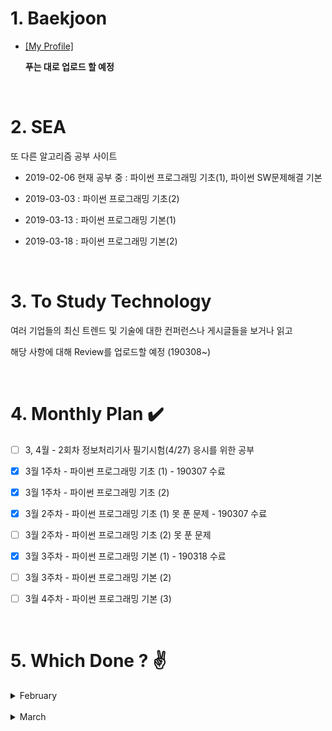 # 1. Baekjoon 

* [[My Profile]](https://www.acmicpc.net/user/riim715) 

    **푸는 대로 업로드 할 예정**  

<br>

# 2. SEA

 또 다른 알고리즘 공부 사이트 

* 2019-02-06 현재 공부 중 : 파이썬 프로그래밍 기초(1), 파이썬 SW문제해결 기본

* 2019-03-03 : 파이썬 프로그래밍 기초(2)

* 2019-03-13 : 파이썬 프로그래밍 기본(1)

* 2019-03-18 : 파이썬 프로그래밍 기본(2)

<br>

# 3. To Study Technology

  여러 기업들의 최신 트렌드 및 기술에 대한 컨퍼런스나 게시글들을 보거나 읽고
  
  해당 사항에 대해 Review를 업로드할 예정 (190308~)
 
<br>

# 4. Monthly Plan :heavy_check_mark: 

- [ ] 3, 4월 - 2회차 정보처리기사 필기시험(4/27) 응시를 위한 공부

- [X] 3월 1주차 - 파이썬 프로그래밍 기초 (1) - 190307 수료

- [X] 3월 1주차 - 파이썬 프로그래밍 기초 (2)

- [X] 3월 2주차 - 파이썬 프로그래밍 기초 (1) 못 푼 문제 - 190307 수료

- [ ] 3월 2주차 - 파이썬 프로그래밍 기초 (2) 못 푼 문제

- [X] 3월 3주차 - 파이썬 프로그래밍 기본 (1) - 190318 수료

- [ ] 3월 3주차 - 파이썬 프로그래밍 기본 (2) 

- [ ] 3월 4주차 - 파이썬 프로그래밍 기본 (3)




<br>

# 5. Which Done ? :v:


<details>
  <summary>  February </summary>

날짜 | SEA | 틀린문제| BJ | 틀린문제
:---:|:---: |:---: |:---:|:---:
2/8 | #4828 | . | #15552, #2577, #4344 | .
2/9 | . | . | #2750<br> (Bubble / Insertion Sort) | .
2/10 | 7장 | ~~24,30,32차시~~ | . | #4834 - 미완
2/12 | 24차시 | ~~30, 32차시(오류)~~ |
2/14 | #6329 | . | #2751<br>(Merge / Heap Sort) |
2/15 | . | ~~8장 (함수로 정의 안함)~~ | 
2/20 | 6,8,9장 | ~~35차시~~ <br> ~~46,47,52,53차시~~ | 
2/25 | 8장 강의 <br> 52,53차시 |
2/28 | 파이썬 기초(1) <br> 개념 부족한 강의들  | 

</details>

<br> 
<details>
  <summary>  March  </summary>
  
날짜 | SEA | 틀린문제| BJ | 틀린문제
:---:|:---: |:---: |:---:|:---:
3/3 | 30차시 | . | #2752 <br> (Counting / Radix Sort) | Radix Sort 코드 못 짬
3/4 | 12장 <br> enumerate() | 2-(~~5,10~~,13)차시  | 
3/5 | 1-(32,46,47)차시 <br> lambda식, reduce 메쏘드  | . |
3/6 | 13장 <br> 1-(35)차시 | 2-(29,~~32,33~~)차시 |  
3/7 | 14장 | ~~2-(40,41~~)차시 |
3/11 | 15장 강의 | . | .  |
3/12 | 15장 문제<br> 2-(32,33)차시 | .
3/13 | 2-(5,10,41)차시 <br> 새로운 리스트내포 방식| ~~전기버스~~ | . 
3/14 | 2-(40)차시 <br> 전기버스,숫자카드 | .
3/18 | 구간합 | . 
3/19 | . |  ~~색칠하기 <br> 부분집합의 합~~ | .
3/21 | 부분집합의 합 |  | .
3/23 | 색칠하기 |  | .
(예정) | 못 푼 문제.. | . | .  | sort 복습 <br> (안보고 쓸 수 있을 때까지) 
</details>

